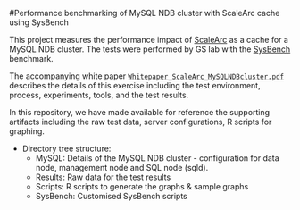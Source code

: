 #Performance benchmarking of MySQL NDB cluster with ScaleArc cache using SysBench

This project measures the performance impact of [ScaleArc](http://www.scalearc.com/) as a cache for a MySQL NDB cluster. The tests were performed by GS lab with the [SysBench](https://wiki.mikejung.biz/Sysbench#Sysbench_0.5_OLTP_Read_Only_Test) benchmark. 

The accompanying white paper [``Whitepaper_ScaleArc_MySQLNDBcluster.pdf``](./Whitepaper_ScaleArc_MySQLNDBcluster.pdf) describes the details of this exercise including the test environment, process, experiments, tools, and the test results.

In this repository, we have made available for reference the supporting artifacts including the raw test data, server configurations, R scripts for graphing.

* Directory tree structure:
    - MySQL: Details of the MySQL NDB cluster - configuration for data node, management node and SQL node (sqld).
    - Results: Raw data for the test results
    - Scripts: R scripts to generate the graphs & sample graphs 
    - SysBench: Customised SysBench scripts 





    
    
    
  
